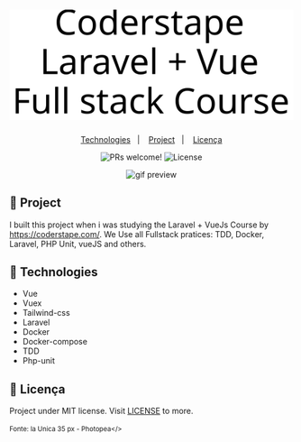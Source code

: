 <h1 align="center">
    <img alt="Laravel-Fullstack-Course" title="Laravel-Fullstack-Course" src=".github/logo.svg" />
</h1>

<p align="center">
  <a href="#-technologies">Technologies</a>&nbsp;&nbsp;&nbsp;|&nbsp;&nbsp;&nbsp;
  <a href="#-project">Project</a>&nbsp;&nbsp;&nbsp;|&nbsp;&nbsp;&nbsp;
  <a href="#memo-licença">Licença</a>
</p>

<p align="center">
 <img src="https://img.shields.io/static/v1?label=PRs&message=welcome&color=15C3D6&labelColor=000000" alt="PRs welcome!" />

<img alt="License" src="https://img.shields.io/static/v1?label=license&message=MIT&color=15C3D6&labelColor=000000">
</p>

<p align="center" >
  <img id="gif" alt="gif preview" src=".github/preview.svg" />
</p>

## 🔖 Project

I built this project when i was studying the Laravel + VueJs Course by https://coderstape.com/. We Use all Fullstack pratices: TDD, Docker, Laravel, PHP Unit, vueJS and others.

## 🚀 Technologies

- Vue
- Vuex
- Tailwind-css
- Laravel
- Docker
- Docker-compose
- TDD
- Php-unit

## :memo: Licença

Project under MIT license. Visit [LICENSE](LICENSE.md) to more.

<small>Fonte: la Unica 35 px - Photopea</>
